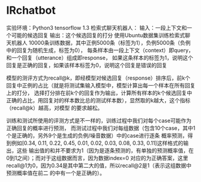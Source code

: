 # IRchatbot
实验环境：Python3 tensorflow 1.3
检索式聊天机器人：
输入：一段上下文和一个可能的候选回复
输出：这个候选回复的打分
使用Ubuntu数据集训练检索式聊天机器人
10000条训练数据，其中正例5000条（标签为1），负例5000条（负例中的回复为随机生成，标签为0），
每条样本由一段上下文（context）即query，和一个回复（utterance）组成即response，
如果这条样本的标签为1，说明这个回复是正确的回复，如果该样本标签为0，说明这个回复是错误的回复

模型的测评方式为recall@k，即经模型对候选回复（response）排序后，前k个回复中正例的占比（就是将测试集输入模型中，模型计算出每一个样本在所有回复上的打分，
选择打分排在前k个的回复作为输出，计算所有样本的k个候选回复中正确的占比，用回复对的样本数比总的测试样本数），显然取的k越大，这个指标（recall@k）越高，对模型
的要求越松。

训练和测试所使用的评测方式是不一样的，训练过程中我们对每个case可能作为正确回复的概率进行预测，
而测试过程中我们对每组数据（包含10个case，其中1个是正确的，另外9个是生成的负例/噪音数据）中的case进行逐条
概率预测，得到例如[0.34, 0.11, 0.22, 0.45, 0.01, 0.02, 0.03, 0.08, 0.33, 0.11]这样格式的输出，这些
输出值的和并不要求为1（因为是逐条预测的，有单独的预测概率值，在0到1之间）；而对于这组数据而言，因为数据index=0
对应的为正确答案，这里recall@1为0，因为0.34是其中第二大的值，所以recall@2是1（表示这组数据中预测概率值在前二
的中有一个是正确的）。
